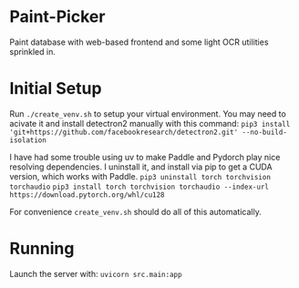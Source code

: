 # Paint-Picker
Paint database with web-based frontend and some light OCR utilities sprinkled in.


# Initial Setup
Run `./create_venv.sh` to setup your virtual environment.
You may need to acivate it and install detectron2 manually with this command:
`pip3 install 'git+https://github.com/facebookresearch/detectron2.git' --no-build-isolation` 

I have had some trouble using uv to make Paddle and Pydorch play nice resolving dependencies.
I uninstall it, and install via pip to get a CUDA version, which works with Paddle.
`pip3 uninstall torch torchvision torchaudio`
`pip3 install torch torchvision torchaudio --index-url https://download.pytorch.org/whl/cu128`

For convenience `create_venv.sh` should do all of this automatically.

# Running
Launch the server with:
`uvicorn src.main:app`

